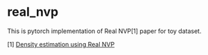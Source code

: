 # real_nvp

This is pytorch implementation of Real NVP[1] paper for toy dataset.

[1] [Density estimation using Real NVP](https://arxiv.org/abs/1605.08803)
